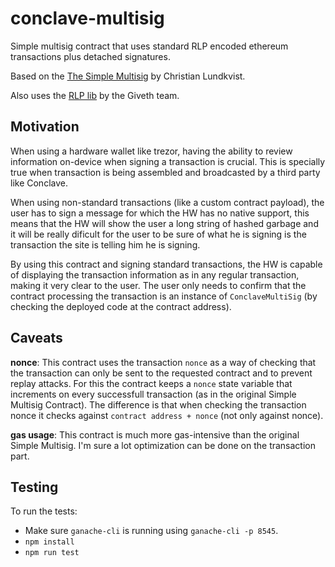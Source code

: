 # conclave-multisig

Simple multisig contract that uses standard RLP encoded ethereum transactions plus detached signatures.

Based on the [The Simple Multisig](https://github.com/christianlundkvist/simple-multisig) by Christian Lundkvist.

Also uses the [RLP lib](https://github.com/Giveth/milestonetracker/blob/master/contracts/RLP.sol) by the Giveth team.

## Motivation

When using a hardware wallet like trezor, having the ability to review information on-device when signing a transaction is crucial. This is specially true when transaction is being assembled and broadcasted by a third party like Conclave.

When using non-standard transactions (like a custom contract payload), the user has to sign a message for which the HW has no native support, this means that the HW will show the user a long string of hashed garbage and it will be really dificult for the user to be sure of what he is signing is the transaction the site is telling him he is signing.

By using this contract and signing standard transactions, the HW is capable of displaying the transaction information as in any regular transaction, making it very clear to the user. The user only needs to confirm that the contract processing the transaction is an instance of `ConclaveMultiSig` (by checking the deployed code at the contract address).

## Caveats

**nonce**: This contract uses the transaction `nonce` as a way of checking that the transaction can only be sent to the requested contract and to prevent replay attacks. For this the contract keeps a `nonce` state variable that increments on every successfull transaction (as in the original Simple Multisig Contract). The difference is that when checking the transaction nonce it checks against `contract address + nonce` (not only against nonce).

**gas usage**: This contract is much more gas-intensive than the original Simple Multisig. I'm sure a lot optimization can be done on the transaction part.

## Testing

To run the tests:

* Make sure `ganache-cli` is running using `ganache-cli -p 8545`.
* `npm install`
* `npm run test `
